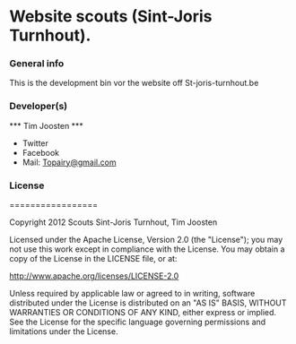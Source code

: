 Website scouts (Sint-Joris Turnhout).
=================

### General info

This is the development bin vor the website off St-joris-turnhout.be

### Developer(s)

*** Tim Joosten ***
- Twitter
- Facebook
- Mail: Topairy@gmail.com

### License
=================

Copyright 2012 Scouts Sint-Joris Turnhout, Tim Joosten

Licensed under the Apache License, Version 2.0 (the "License"); you may not use this work except in compliance with the License. You may obtain a copy of the License in the LICENSE file, or at:

http://www.apache.org/licenses/LICENSE-2.0

Unless required by applicable law or agreed to in writing, software distributed under the License is distributed on an "AS IS" BASIS, WITHOUT WARRANTIES OR CONDITIONS OF ANY KIND, either express or implied. See the License for the specific language governing permissions and limitations under the License.


